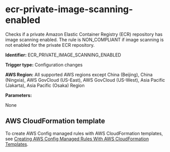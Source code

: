 # ecr\-private\-image\-scanning\-enabled<a name="ecr-private-image-scanning-enabled"></a>

Checks if a private Amazon Elastic Container Registry \(ECR\) repository has image scanning enabled\. The rule is NON\_COMPLIANT if image scanning is not enabled for the private ECR repository\. 

**Identifier:** ECR\_PRIVATE\_IMAGE\_SCANNING\_ENABLED

**Trigger type:** Configuration changes

**AWS Region:** All supported AWS regions except China \(Beijing\), China \(Ningxia\), AWS GovCloud \(US\-East\), AWS GovCloud \(US\-West\), Asia Pacific \(Jakarta\), Asia Pacific \(Osaka\) Region

**Parameters:**

None  

## AWS CloudFormation template<a name="w79aac11c32c17b9d221c15"></a>

To create AWS Config managed rules with AWS CloudFormation templates, see [Creating AWS Config Managed Rules With AWS CloudFormation Templates](aws-config-managed-rules-cloudformation-templates.md)\.